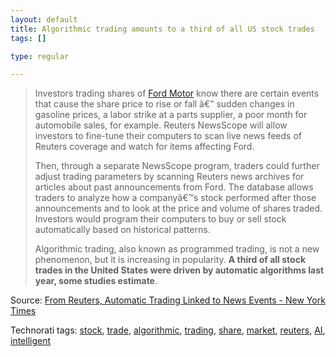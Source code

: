 ```yaml
--- 
layout: default
title: Algorithmic trading amounts to a third of all US stock trades
tags: []

type: regular

---
```


<blockquote> <p>Investors trading shares of <a href="http://www.nytimes.com/mem/MWredirect.html?MW=http://custom.marketwatch.com/custom/nyt-com/html-companyprofile.asp&amp;symb=F">Ford Motor</a> know there are certain events that cause the share price to rise or fall â€” sudden changes in gasoline prices, a labor strike at a parts supplier, a poor month for automobile sales, for example. Reuters NewsScope will allow investors to fine-tune their computers to scan live news feeds of Reuters coverage and watch for items affecting Ford.  <p>Then, through a separate NewsScope program, traders could further adjust trading parameters by scanning Reuters news archives for articles about past announcements from Ford. The database allows traders to analyze how a companyâ€™s stock performed after those announcements and to look at the price and volume of shares traded. Investors would program their computers to buy or sell stock automatically based on historical patterns.  <p>Algorithmic trading, also known as programmed trading, is not a new phenomenon, but it is increasing in popularity. <strong>A third of all stock trades in the United States were driven by automatic algorithms last year, some studies estimate</strong>.</p></blockquote> <p>Source: <a href="http://www.nytimes.com/2006/12/11/technology/11reuters.html?_r=1&amp;oref=slogin">From Reuters, Automatic Trading Linked to News Events - New York Times</a> </p> <div class="wlWriterSmartContent" id="0767317B-992E-4b12-91E0-4F059A8CECA8:40d081d8-3097-4843-bfa3-f4bbb831be1a" contenteditable="false" style="padding-right: 0px; display: inline; padding-left: 0px; padding-bottom: 0px; margin: 0px; padding-top: 0px">Technorati tags: <a href="http://technorati.com/tags/stock" rel="tag">stock</a>, <a href="http://technorati.com/tags/trade" rel="tag">trade</a>, <a href="http://technorati.com/tags/algorithmic" rel="tag">algorithmic</a>, <a href="http://technorati.com/tags/trading" rel="tag">trading</a>, <a href="http://technorati.com/tags/share" rel="tag">share</a>, <a href="http://technorati.com/tags/market" rel="tag">market</a>, <a href="http://technorati.com/tags/reuters" rel="tag">reuters</a>, <a href="http://technorati.com/tags/AI" rel="tag">AI</a>, <a href="http://technorati.com/tags/intelligent" rel="tag">intelligent</a></div>

